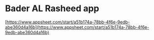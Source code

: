 # Bader AL Rasheed app

[https://www.appsheet.com/start/a51b174a-78bb-4f6e-9edb-abe360d4a16b](https://www.appsheet.com/start/a51b174a-78bb-4f6e-9edb-abe360d4a16b)
